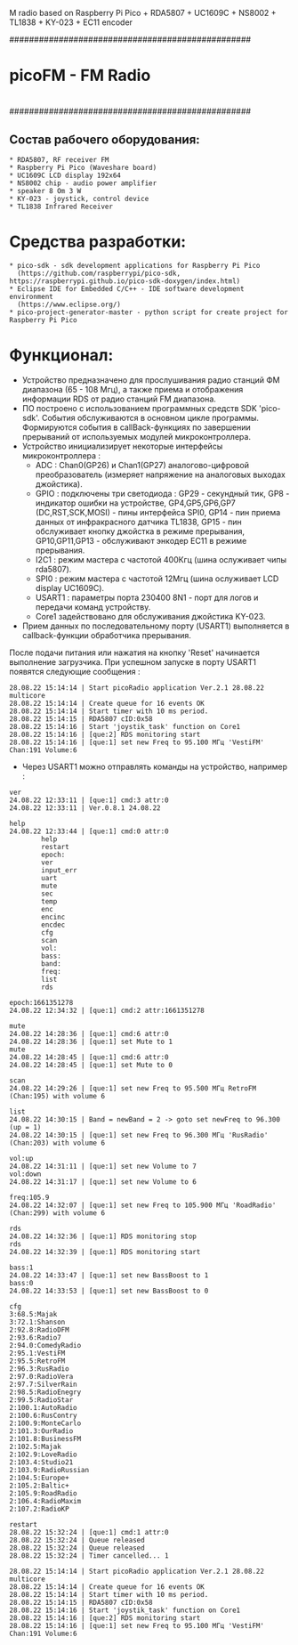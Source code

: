 M radio based on Raspberry Pi Pico + RDA5807 + UC1609C + NS8002 + TL1838 + KY-023 + EC11 encoder

#################################################
#
#            picoFM - FM Radio
#
#################################################


## Состав рабочего оборудования:

```
* RDA5807, RF receiver FM
* Raspberry Pi Pico (Waveshare board)
* UC1609C LCD display 192x64
* NS8002 chip - audio power amplifier
* speaker 8 Om 3 W
* KY-023 - joystick, control device
* TL1838 Infrared Receiver
```


# Средства разработки:

```
* pico-sdk - sdk development applications for Raspberry Pi Pico
  (https://github.com/raspberrypi/pico-sdk, https://raspberrypi.github.io/pico-sdk-doxygen/index.html)
* Eclipse IDE for Embedded C/C++ - IDE software development environment
  (https://www.eclipse.org/)
* pico-project-generator-master - python script for create project for Raspberry Pi Pico
```


# Функционал:
* Устройство предназначено для прослушивания радио станций ФМ диапазона (65 - 108 Мгц),
  а также приема и отображения информации RDS от радио станций FM диапазона.
* ПО построено с использованием программных средств SDK 'pico-sdk'.
  События обслуживаются в основном цикле программы. Формируются события в callBack-функциях
  по завершении прерываний от используемых модулей микроконтроллера.
* Устройство инициализирует некоторые интерфейсы микроконтроллера :
  - ADC : Chan0(GP26) и Chan1(GP27) аналогово-цифровой преобразователь (измеряет напряжение на аналоговых выходах джойстика).
  - GPIO : подключены три светодиода : GP29 - секундный тик, GP8 - индикатор ошибки на устройстве,
           GP4,GP5,GP6,GP7 (DC,RST,SCK,MOSI) - пины интерфейса SPI0, GP14 - пин приема данных от
           инфракрасного датчика TL1838, GP15 - пин обслуживает кнопку джойстка в режиме прерывания,
           GP10,GP11,GP13 - обслуживают энкодер EC11 в режиме прерывания.
  - I2C1 : режим мастера с частотой 400Кгц (шина ослуживает чипы rda5807).
  - SPI0 : режим мастера с частотой 12Мгц (шина ослуживает LCD display UC1609C).
  - USART1 : параметры порта 230400 8N1 - порт для логов и передачи команд устройству.
  - Core1 задействовано для обслуживания джойстика KY-023.
* Прием данных по последовательному порту (USART1) выполняется в callback-функции обработчика прерывания.

После подачи питания или нажатия на кнопку 'Reset' начинается выполнение загрузчика.
При успешном запуске в порту USART1 появятся следующие сообщения :


```
28.08.22 15:14:14 | Start picoRadio application Ver.2.1 28.08.22 multicore
28.08.22 15:14:14 | Create queue for 16 events OK
28.08.22 15:14:14 | Start timer with 10 ms period.
28.08.22 15:14:15 | RDA5807 cID:0x58
28.08.22 15:14:16 | Start 'joystik_task' function on Core1
28.08.22 15:14:16 | [que:2] RDS monitoring start
28.08.22 15:14:16 | [que:1] set new Freq to 95.100 МГц 'VestiFM' Chan:191 Volume:6
```

* Через USART1 можно отправлять команды на устройство, например :

```
ver
24.08.22 12:33:11 | [que:1] cmd:3 attr:0
24.08.22 12:33:11 | Ver.0.8.1 24.08.22

help
24.08.22 12:33:44 | [que:1] cmd:0 attr:0
        help
        restart
        epoch:
        ver
        input_err
        uart
        mute
        sec
        temp
        enc
        encinc
        encdec
        cfg
        scan
        vol:
        bass:
        band:
        freq:
        list
        rds

epoch:1661351278
24.08.22 12:34:32 | [que:1] cmd:2 attr:1661351278

mute
24.08.22 14:28:36 | [que:1] cmd:6 attr:0
24.08.22 14:28:36 | [que:1] set Mute to 1
mute
24.08.22 14:28:45 | [que:1] cmd:6 attr:0
24.08.22 14:28:45 | [que:1] set Mute to 0

scan
24.08.22 14:29:26 | [que:1] set new Freq to 95.500 МГц RetroFM (Chan:195) with volume 6

list
24.08.22 14:30:15 | Band = newBand = 2 -> goto set newFreq to 96.300 (up = 1)
24.08.22 14:30:15 | [que:1] set new Freq to 96.300 МГц 'RusRadio' (Chan:203) with volume 6

vol:up
24.08.22 14:31:11 | [que:1] set new Volume to 7
vol:down
24.08.22 14:31:17 | [que:1] set new Volume to 6

freq:105.9
24.08.22 14:32:07 | [que:1] set new Freq to 105.900 МГц 'RoadRadio' (Chan:299) with volume 6

rds
24.08.22 14:32:36 | [que:1] RDS monitoring stop
rds
24.08.22 14:32:39 | [que:1] RDS monitoring start

bass:1
24.08.22 14:33:47 | [que:1] set new BassBoost to 1
bass:0
24.08.22 14:33:53 | [que:1] set new BassBoost to 0

cfg
3:68.5:Majak
3:72.1:Shanson
2:92.8:RadioDFM
2:93.6:Radio7
2:94.0:ComedyRadio
2:95.1:VestiFM
2:95.5:RetroFM
2:96.3:RusRadio
2:97.0:RadioVera
2:97.7:SilverRain
2:98.5:RadioEnegry
2:99.5:RadioStar
2:100.1:AutoRadio
2:100.6:RusContry
2:100.9:MonteCarlo
2:101.3:OurRadio
2:101.8:BusinessFM
2:102.5:Majak
2:102.9:LoveRadio
2:103.4:Studio21
2:103.9:RadioRussian
2:104.5:Europe+
2:105.2:Baltic+
2:105.9:RoadRadio
2:106.4:RadioMaxim
2:107.2:RadioKP

restart
28.08.22 15:32:24 | [que:1] cmd:1 attr:0
28.08.22 15:32:24 | Queue released
28.08.22 15:32:24 | Queue released
28.08.22 15:32:24 | Timer cancelled... 1

28.08.22 15:14:14 | Start picoRadio application Ver.2.1 28.08.22 multicore
28.08.22 15:14:14 | Create queue for 16 events OK
28.08.22 15:14:14 | Start timer with 10 ms period.
28.08.22 15:14:15 | RDA5807 cID:0x58
28.08.22 15:14:16 | Start 'joystik_task' function on Core1
28.08.22 15:14:16 | [que:2] RDS monitoring start
28.08.22 15:14:16 | [que:1] set new Freq to 95.100 МГц 'VestiFM' Chan:191 Volume:6
```
